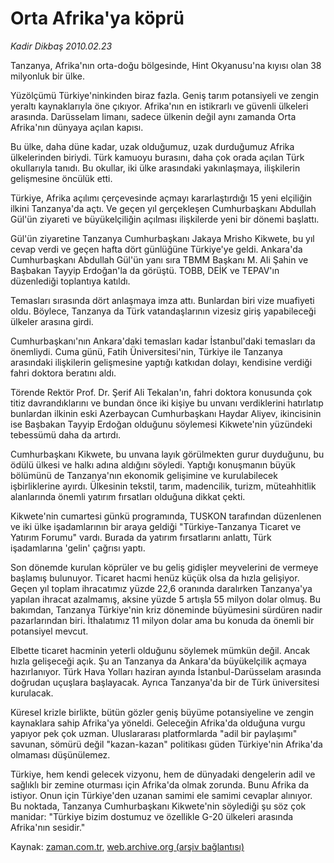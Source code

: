 # Orta Afrika'ya köprü

*Kadir Dikbaş 2010.02.23*

<tr><td class="metin" colspan="2" style="padding-top: 20px; padding-left: 5px; ">Tanzanya, Afrika'nın orta-doğu bölgesinde, Hint Okyanusu'na kıyısı olan 38 milyonluk bir ülke.</td></tr><tr><td class="metin" colspan="2" style="padding-top: 20px; padding-left: 5px; "><p>Yüzölçümü Türkiye'ninkinden biraz fazla. Geniş tarım potansiyeli ve zengin yeraltı kaynaklarıyla öne çıkıyor. Afrika'nın en istikrarlı ve güvenli ülkeleri arasında. Darüsselam limanı, sadece ülkenin değil aynı zamanda Orta Afrika'nın dünyaya açılan kapısı.
<p> Bu ülke, daha düne kadar, uzak olduğumuz, uzak durduğumuz Afrika ülkelerinden biriydi. Türk kamuoyu burasını, daha çok orada açılan Türk okullarıyla tanıdı. Bu okullar, iki ülke arasındaki yakınlaşmaya, ilişkilerin gelişmesine öncülük etti.
<p> Türkiye, Afrika açılımı çerçevesinde açmayı kararlaştırdığı 15 yeni elçiliğin ilkini Tanzanya'da açtı. Ve geçen yıl gerçekleşen Cumhurbaşkanı Abdullah Gül'ün ziyareti ve büyükelçiliğin açılması ilişkilerde yeni bir dönemi başlattı.
<p> Gül'ün ziyaretine Tanzanya Cumhurbaşkanı Jakaya Mrisho Kikwete, bu yıl cevap verdi ve geçen hafta dört günlüğüne Türkiye'ye geldi. Ankara'da Cumhurbaşkanı Abdullah Gül'ün yanı sıra TBMM Başkanı M. Ali Şahin ve Başbakan Tayyip Erdoğan'la da görüştü. TOBB, DEİK ve TEPAV'ın düzenlediği toplantıya katıldı.
<p> Temasları sırasında dört anlaşmaya imza attı. Bunlardan biri vize muafiyeti oldu. Böylece, Tanzanya da Türk vatandaşlarının vizesiz giriş yapabileceği ülkeler arasına girdi.
<p> Cumhurbaşkanı'nın Ankara'daki temasları kadar İstanbul'daki temasları da önemliydi. Cuma günü, Fatih Üniversitesi'nin, Türkiye ile Tanzanya arasındaki ilişkilerin gelişmesine yaptığı katkıdan dolayı, kendisine verdiği fahri doktora beratını aldı.
<p> Törende Rektör Prof. Dr. Şerif Ali Tekalan'ın, fahri doktora konusunda çok titiz davrandıklarını ve bundan önce iki kişiye bu unvanı verdiklerini hatırlatıp bunlardan ilkinin eski Azerbaycan Cumhurbaşkanı Haydar Aliyev, ikincisinin ise Başbakan Tayyip Erdoğan olduğunu söylemesi Kikwete'nin yüzündeki tebessümü daha da artırdı.
<p> Cumhurbaşkanı Kikwete, bu unvana layık görülmekten gurur duyduğunu, bu ödülü ülkesi ve halkı adına aldığını söyledi. Yaptığı konuşmanın büyük bölümünü de Tanzanya'nın ekonomik gelişimine ve kurulabilecek işbirliklerine ayırdı. Ülkesinin tekstil, tarım, madencilik, turizm, müteahhitlik alanlarında önemli yatırım fırsatları olduğuna dikkat çekti.
<p> Kikwete'nin cumartesi günkü programında, TUSKON tarafından düzenlenen ve iki ülke işadamlarının bir araya geldiği "Türkiye-Tanzanya Ticaret ve Yatırım Forumu" vardı. Burada da yatırım fırsatlarını anlattı, Türk işadamlarına 'gelin' çağrısı yaptı.
<p> Son dönemde kurulan köprüler ve bu geliş gidişler meyvelerini de vermeye başlamış bulunuyor. Ticaret hacmi henüz küçük olsa da hızla gelişiyor. Geçen yıl toplam ihracatımız yüzde 22,6 oranında daralırken Tanzanya'ya yapılan ihracat azalmamış, aksine yüzde 5 artışla 55 milyon dolar olmuş. Bu bakımdan, Tanzanya Türkiye'nin kriz döneminde büyümesini sürdüren nadir pazarlarından biri. İthalatımız 11 milyon dolar ama bu konuda da önemli bir potansiyel mevcut.
<p> Elbette ticaret hacminin yeterli olduğunu söylemek mümkün değil. Ancak hızla gelişeceği açık. Şu an Tanzanya da Ankara'da büyükelçilik açmaya hazırlanıyor. Türk Hava Yolları haziran ayında İstanbul-Darüsselam arasında doğrudan uçuşlara başlayacak. Ayrıca Tanzanya'da bir de Türk üniversitesi kurulacak.
<p> Küresel krizle birlikte, bütün gözler geniş büyüme potansiyeline ve zengin kaynaklara sahip Afrika'ya yöneldi. Geleceğin Afrika'da olduğuna vurgu yapıyor pek çok uzman. Uluslararası platformlarda "adil bir paylaşımı" savunan, sömürü değil "kazan-kazan" politikası güden Türkiye'nin Afrika'da olmaması düşünülemez.
<p> Türkiye, hem kendi gelecek vizyonu, hem de dünyadaki dengelerin adil ve sağlıklı bir zemine oturması için Afrika'da olmak zorunda. Bunu Afrika da istiyor. Onun için Türkiye'den uzanan samimi ele samimi cevaplar alınıyor. Bu noktada, Tanzanya Cumhurbaşkanı Kikwete'nin söylediği şu söz çok manidar: "Türkiye bizim dostumuz ve özellikle G-20 ülkeleri arasında Afrika'nın sesidir."<br/></p></p></p></p></p></p></p></p></p></p></p></p></p></td></tr>

Kaynak: [zaman.com.tr](http://zaman.com.tr/yazar.do?yazino=954529), [web.archive.org (arşiv bağlantısı)](http://web.archive.org/web/20100308110705/http://www.zaman.com.tr:80/yazar.do?yazino=954529)
